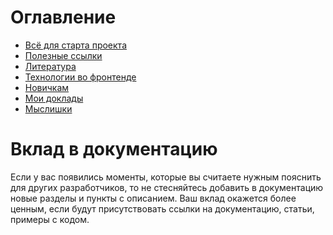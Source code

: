 # Оглавление

- [Всё для старта проекта](all-for-project/index.md)
- [Полезные ссылки](useful-links/index.md)
- [Литература](literature/index.md)
- [Технологии во фронтенде](technologies-in-the-frontend/index.md)
- [Новичкам](for-junior/index.md)
- [Мои доклады](my-lectures/index.md)
- [Мыслишки](thoughts/index.md)

# Вклад в документацию

Если у вас появились моменты, которые вы считаете нужным пояснить для других разработчиков, то не стесняйтесь добавить в документацию
новые разделы и пункты с описанием. Ваш вклад окажется более ценным, если будут присутствовать ссылки на документацию, статьи, примеры с кодом.
